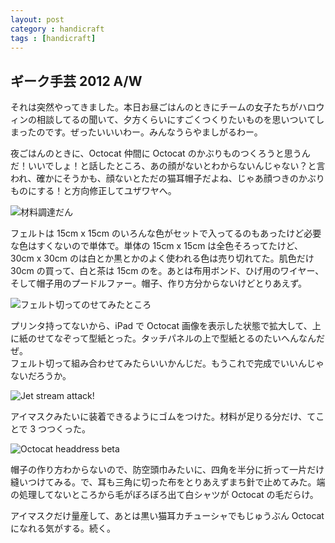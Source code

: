 ```yaml
---
layout: post
category : handicraft
tags : [handicraft]
---
```

## ギーク手芸 2012 A/W

それは突然やってきました。本日お昼ごはんのときにチームの女子たちがハロウィンの相談してるの聞いて、夕方くらいにすごくつくりたいものを思いついてしまったのです。ぜったいいいわー。みんなうらやましがるわー。

夜ごはんのときに、Octocat 仲間に Octocat のかぶりものつくろうと思うんだ！いいでしょ！と話したところ、あの顔がないとわからないんじゃない？と言われ、確かにそうかも、顔ないとただの猫耳帽子だよね、じゃあ顔つきのかぶりものにする！と方向修正してユザワヤへ。

![材料調達だん](http://farm9.staticflickr.com/8331/8127079473_8168bfaa4a_z.jpg)

フェルトは 15cm x 15cm のいろんな色がセットで入ってるのもあったけど必要な色はすくないので単体で。単体の 15cm x 15cm は全色そろってたけど、30cm x 30cm のは白とか黒とかのよく使われる色は売り切れてた。肌色だけ 30cm の買って、白と茶は 15cm のを。あとは布用ボンド、ひげ用のワイヤー、そして帽子用のプードルファー。帽子、作り方分からないけどとりあえず。

![フェルト切ってのせてみたところ](http://farm9.staticflickr.com/8055/8127106010_c47b96d210_z.jpg)

プリンタ持ってないから、iPad で Octocat 画像を表示した状態で拡大して、上に紙のせてなぞって型紙とった。タッチパネルの上で型紙とるのたいへんなんだぜ。  
フェルト切って組み合わせてみたらいいかんじだ。もうこれで完成でいいんじゃないだろうか。

![Jet stream attack!](http://farm9.staticflickr.com/8192/8127138402_f91f02444b_z.jpg)

アイマスクみたいに装着できるようにゴムをつけた。材料が足りる分だけ、てことで 3 つつくった。

![Octocat headdress beta](http://farm9.staticflickr.com/8466/8127107450_98a65a296b_z.jpg)

帽子の作り方わからないので、防空頭巾みたいに、四角を半分に折って一片だけ縫いつけてみる。で、耳も三角に切った布をとりあえずまち針で止めてみた。端の処理してないところから毛がぼろぼろ出て白シャツが Octocat の毛だらけ。

アイマスクだけ量産して、あとは黒い猫耳カチューシャでもじゅうぶん Octocat になれる気がする。続く。